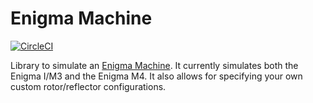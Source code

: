 # Enigma Machine

[![CircleCI](https://circleci.com/gh/alext/enigmamachine.svg?style=shield)](https://circleci.com/gh/alext/enigmamachine)

Library to simulate an [Enigma
Machine](http://en.wikipedia.org/wiki/Enigma_machine). It currently simulates
both the Enigma I/M3 and the Enigma M4. It also allows for specifying your own
custom rotor/reflector configurations.
